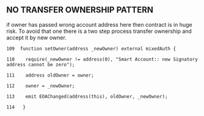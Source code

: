 ## NO TRANSFER OWNERSHIP PATTERN
if owner has passed wrong account address here then contract is in huge risk. To avoid that one there is a two step process transfer ownership and accept it by new owner.

    109  function setOwner(address _newOwner) external mixedAuth {
    
    110    require(_newOwner != address(0), "Smart Account:: new Signatory address cannot be zero");
    
    111    address oldOwner = owner;
    
    112    owner = _newOwner;
    
    113    emit EOAChanged(address(this), oldOwner, _newOwner);
    
    114   }
